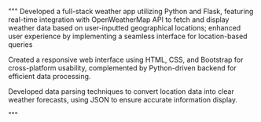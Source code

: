 """
Developed a full-stack weather app utilizing Python and Flask, featuring real-time integration with OpenWeatherMap API to fetch and display weather data based on user-inputted geographical locations; enhanced user experience by implementing a seamless interface for location-based queries

Created a responsive web interface using HTML, CSS, and Bootstrap for cross-platform usability, complemented by Python-driven backend for efficient data processing.

Developed data parsing techniques to convert location data into clear weather forecasts, using JSON to ensure accurate information display.

 """
